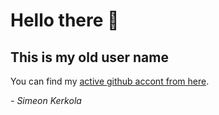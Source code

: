 # Hello there 👋

## This is my old user name

You can find my [active github accont from here](https://github.com/simeonkerkola/).

*- Simeon Kerkola*
